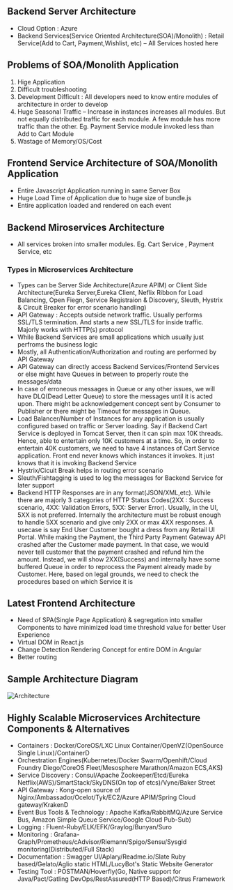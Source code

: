 ## Backend Server Architecture
* Cloud Option : Azure
* Backend Services(Service Oriented Architecture(SOA)/Monolith) : Retail Service(Add to Cart, Payment,Wishlist, etc) – All Services hosted here


## Problems of SOA/Monolith Application 
1. Hige Application
2. Difficult troubleshooting
3. Development Difficult : All developers need to know entire modules of architecture in order to develop
4. Huge Seasonal Traffic – Increase in instances increases all modules. But not equally distributed traffic for each module. A few module has more traffic than the other. Eg. Payment Service module invoked less than Add to Cart Module
5. Wastage of Memory/OS/Cost

## Frontend Service Architecture of SOA/Monolith Application 
* Entire Javascript Application running in same Server Box
* Huge Load Time of Application due to huge size of bundle.js
* Entire application loaded and rendered on each event

## Backend Miroservices Architecture
* All services broken into smaller modules. Eg. Cart Service , Payment Service, etc

### Types in Microservices Architecture
* Types can be Server Side Architecture(Azure APIM) or Client Side Architecture(Eureka Server,Eureka Client, Neflix Ribbon for Load Balancing, Open Fiegn, Service Registraion & Discovery, Sleuth, Hystrix & Circuit Breaker for error scenario handling)
* API Gateway : Accepts outside network traffic. Usually performs SSL/TLS termination. And starts a new SSL/TLS for inside traffic. Majorly works with HTTP(s) protocol
* While Backend Services are small applications which usually just perfroms the business logic
* Mostly, all Authentication/Authorization and routing are performed by API Gateway
* API Gateway can directly access Backend Services/Frontend Services or else might have Queues in between to properly route the messages/data
* In case of erroneous messages in Queue or any other issues, we will have DLQ(Dead Letter Queue) to store the messages until it is acted upon. There might be acknowledgement concept sent by Consumer to Publisher or there might be Timeout for messages in Queue.
* Load Balancer/Number of Instances for any application is usually configured based on traffic or Server loading. Say if Backend Cart Service is deployed in Tomcat Server, then it can spin max 10K threads. Hence, able to entertain only 10K customers at a time. So, in order to entertain 40K customers, we need to have 4 instances of Cart Service application. Front end never knows which instances it invokes. It just knows that it is invoking Backend Service
* Hystrix/Cicuit Break helps in routing error scenario
* Sleuth/Fishtagging is used to log the messages for Backend Service for later support
* Backend HTTP Responses are in any format(JSON/XML,etc). While there are majorly 3 categories of HTTP Status Codes(2XX : Success scenario, 4XX: Validation Errors, 5XX: Server Error). Usually, in the UI, 5XX is not preferred. Internally the architecture must be robust enough to handle 5XX scenario and give only 2XX or max 4XX responses. A usecase is say End User Customer bought a dress from any Retail UI Portal. While making the Payment, the Third Party Payment Gateway API crashed after the Customer made payment. In that case, we would never tell customer that the payment crashed and refund him the amount. Instead, we will show 2XX(Success) and internally have some buffered Queue in order to reprocess the Payment already made by Customer. Here, based on legal grounds, we need to check the procedures based on which Service it is

## Latest Frontend Architecture
* Need of SPA(Single Page Application) & segregation into smaller Components to have minimized load time threshold value for better User Experience
* Virtual DOM in React.js
* Change Detection Rendering Concept for entire DOM in Angular
* Better routing

## Sample Architecture Diagram
![Architecture](https://user-images.githubusercontent.com/68496768/107845275-56306680-6e00-11eb-87d8-d6cc96a40d68.png)

## Highly Scalable Microservices Architecture Components & Alternatives
* Containers : Docker/CoreOS/LXC Linux Container/OpenVZ(OpenSource Single Linux)/ContainerD
* Orchestration Engines(Kubernetes/Docker Swarm/Openhift/Cloud Foundry Diego/CoreOS Fleet/Mesosphere Marathon/Amazon ECS,AKS)
* Service Discovery : Consul/Apache Zookeeper/Etcd/Eureka Netflix(AWS)/SmartStack/SkyDNS(On top of etcs)/Vyne/Baker Street
* API Gateway : Kong-open source of Nginx/Ambassador/Ocelot/Tyk/EC2/Azure APIM/Spring Cloud gateway/KrakenD
* Event Bus Tools & Technology : Apache Kafka/RabbitMQ/Azure Service Bus, Amazon Simple Queue Service/Google Cloud Pub-Sub)
* Logging : Fluent-Ruby/ELK/EFK/Graylog/Bunyan/Suro
* Monitoring : Grafana-Graph/Prometheus/cAdvisor/Riemann/Spigo/Sensu/Sysgid monitoring(Distributed/Full Stack)
* Documentation : Swagger UI/Aplary/Readme.io/Slate Ruby based/Gelato/Aglio static HTML/LucyBot's Static Website Generator
* Testing Tool : POSTMAN/Hoverfly(Go, Native support for Java/Pact/Gatling DevOps/RestAssured(HTTP Based)/Citrus Framework

